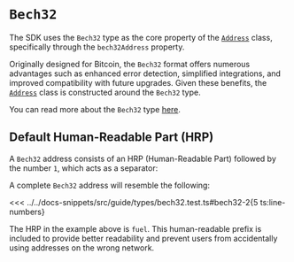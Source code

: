 # `Bech32`

The SDK uses the `Bech32` type as the core property of the [`Address`](../../api/Address/Address) class, specifically through the `bech32Address` property.

Originally designed for Bitcoin, the `Bech32` format offers numerous advantages such as enhanced error detection, simplified integrations, and improved compatibility with future upgrades. Given these benefits, the [`Address`](../../api/Address/Address) class is constructed around the `Bech32` type.

You can read more about the `Bech32` type [here](https://thebitcoinmanual.com/articles/btc-bech32-address/).

## Default Human-Readable Part (HRP)

A `Bech32` address consists of an HRP (Human-Readable Part) followed by the number `1`, which acts as a separator:

<!-- <<< ../../../packages/interfaces/src/index.ts#bech32-1{ts:line-numbers} -->

A complete `Bech32` address will resemble the following:

<<< ../../docs-snippets/src/guide/types/bech32.test.ts#bech32-2{5 ts:line-numbers}

The HRP in the example above is `fuel`. This human-readable prefix is included to provide better readability and prevent users from accidentally using addresses on the wrong network.

